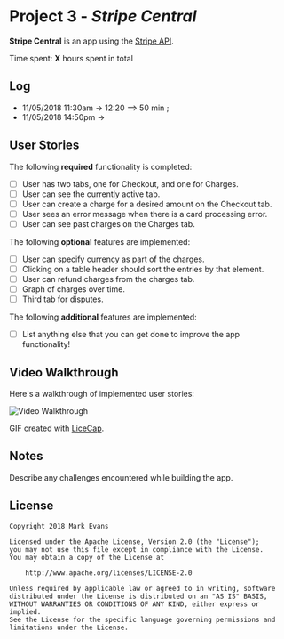 # Project 3 - *Stripe Central*

**Stripe Central** is an app using the [Stripe API](https://stripe.com/docs/api).

Time spent: **X** hours spent in total
## Log
+ 11/05/2018 11:30am -> 12:20 ==> 50 min ;
+ 11/05/2018 14:50pm -> 

## User Stories

The following **required** functionality is completed:

- [ ] User has two tabs, one for Checkout, and one for Charges.
- [ ] User can see the currently active tab.
- [ ] User can create a charge for a desired amount on the Checkout tab.
- [ ] User sees an error message when there is a card processing error.
- [ ] User can see past charges on the Charges tab.

The following **optional** features are implemented:

- [ ] User can specify currency as part of the charges.
- [ ] Clicking on a table header should sort the entries by that element.
- [ ] User can refund charges from the charges tab. 
- [ ] Graph of charges over time.
- [ ] Third tab for disputes. 

The following **additional** features are implemented:

- [ ] List anything else that you can get done to improve the app functionality!

## Video Walkthrough

Here's a walkthrough of implemented user stories:

<img src='http://i.imgur.com/link/to/your/gif/file.gif' title='Video Walkthrough' width='' alt='Video Walkthrough' />

GIF created with [LiceCap](http://www.cockos.com/licecap/).

## Notes

Describe any challenges encountered while building the app.

## License

    Copyright 2018 Mark Evans

    Licensed under the Apache License, Version 2.0 (the "License");
    you may not use this file except in compliance with the License.
    You may obtain a copy of the License at

        http://www.apache.org/licenses/LICENSE-2.0

    Unless required by applicable law or agreed to in writing, software
    distributed under the License is distributed on an "AS IS" BASIS,
    WITHOUT WARRANTIES OR CONDITIONS OF ANY KIND, either express or implied.
    See the License for the specific language governing permissions and
    limitations under the License.